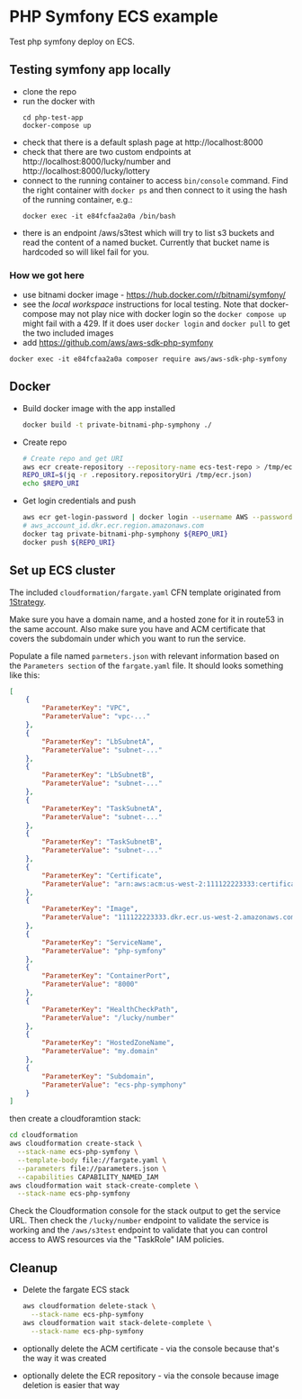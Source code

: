 # PHP Symfony ECS example

Test php symfony deploy on ECS.

## Testing symfony app locally

* clone the repo
* run the docker with 
  ```
  cd php-test-app
  docker-compose up
  ```
* check that there is a default splash page at http://localhost:8000
* check that there are two custom endpoints at http://localhost:8000/lucky/number and http://localhost:8000/lucky/lottery
* connect to the running container to access `bin/console` command. Find the right container with `docker ps` and then connect to it using the hash of the running container, e.g.:
  ```
  docker exec -it e84fcfaa2a0a /bin/bash
  ```
* there is an endpoint /aws/s3test which will try to list s3 buckets and read the content of a named bucket. Currently that bucket name is hardcoded so will likel fail for you.

### How we got here

* use bitnami docker image - https://hub.docker.com/r/bitnami/symfony/
* see the _local workspace_ instructions for local testing. Note that docker-compose may not play nice with docker login so the `docker compose up` might fail with a 429. If it does user `docker login` and `docker pull` to get the two included images
* add https://github.com/aws/aws-sdk-php-symfony
```
docker exec -it e84fcfaa2a0a composer require aws/aws-sdk-php-symfony
```

## Docker

* Build docker image with the app installed

  ```bash
  docker build -t private-bitnami-php-symphony ./
  ```

* Create repo

  ```bash
  # Create repo and get URI
  aws ecr create-repository --repository-name ecs-test-repo > /tmp/ecr.json
  REPO_URI=$(jq -r .repository.repositoryUri /tmp/ecr.json)
  echo $REPO_URI
  ```

* Get login credentials and push

  ```bash
  aws ecr get-login-password | docker login --username AWS --password-stdin ${REPO_URI}
  # aws_account_id.dkr.ecr.region.amazonaws.com
  docker tag private-bitnami-php-symphony ${REPO_URI}
  docker push ${REPO_URI}
  ```

## Set up ECS cluster

The included `cloudformation/fargate.yaml` CFN template originated from [1Strategy](https://github.com/1Strategy/fargate-cloudformation-example/blob/master/fargate.yaml). 

Make sure you have a domain name, and a hosted zone for it in route53 in the same account. Also make sure you have and ACM certificate that covers the subdomain under which you want to run the service.

Populate a file named `parmeters.json` with relevant information based on the `Parameters section` of the `fargate.yaml` file. It should looks something like this:

```json
[
    {
        "ParameterKey": "VPC",
        "ParameterValue": "vpc-..."
    },
    {
        "ParameterKey": "LbSubnetA",
        "ParameterValue": "subnet-..."
    },
    {
        "ParameterKey": "LbSubnetB",
        "ParameterValue": "subnet-..."
    },
    {
        "ParameterKey": "TaskSubnetA",
        "ParameterValue": "subnet-..."
    },
    {
        "ParameterKey": "TaskSubnetB",
        "ParameterValue": "subnet-..."
    },
    {
        "ParameterKey": "Certificate",
        "ParameterValue": "arn:aws:acm:us-west-2:111122223333:certificate/00000000-0000-0000-0000-000000000000"
    },
    {
        "ParameterKey": "Image",
        "ParameterValue": "111122223333.dkr.ecr.us-west-2.amazonaws.com/ecs-test-repo"
    },
    {
        "ParameterKey": "ServiceName",
        "ParameterValue": "php-symfony"
    },
    {
        "ParameterKey": "ContainerPort",
        "ParameterValue": "8000"
    },
    {
        "ParameterKey": "HealthCheckPath",
        "ParameterValue": "/lucky/number"
    },
    {
        "ParameterKey": "HostedZoneName",
        "ParameterValue": "my.domain"
    },
    {
        "ParameterKey": "Subdomain",
        "ParameterValue": "ecs-php-symphony"
    }
]
```


then create a cloudforamtion stack:

```bash
cd cloudformation
aws cloudformation create-stack \
  --stack-name ecs-php-symfony \
  --template-body file://fargate.yaml \
  --parameters file://parameters.json \
  --capabilities CAPABILITY_NAMED_IAM
aws cloudformation wait stack-create-complete \
  --stack-name ecs-php-symfony
```

Check the Cloudformation console for the stack output to get the service URL. Then check the `/lucky/number` endpoint to validate the service is working and the `/aws/s3test` endpoint to validate that you can control access to AWS resources via the "TaskRole" IAM policies.

## Cleanup

* Delete the fargate ECS stack
  ```bash
  aws cloudformation delete-stack \
    --stack-name ecs-php-symfony
  aws cloudformation wait stack-delete-complete \
    --stack-name ecs-php-symfony
  ```

* optionally delete the ACM certificate - via the console because that's the way it was created
* optionally delete the ECR repository - via the console because image deletion is easier that way
